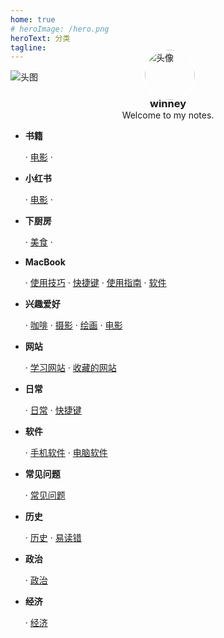 ```yaml
---
home: true
# heroImage: /hero.png
heroText: 分类
tagline: 
---
```



<div style="position:relative;">
    <img src="https://raw.githubusercontent.com/winney07/notes/main/docs/.vuepress/public/assets/img/bg.jpeg" alt="头图"/>
    <img src="https://raw.githubusercontent.com/winney07/notes/main/docs/.vuepress/public/assets/img/header.jpg" alt="头像" style="position:absolute;left:50%;margin-left:-40px;bottom:-30px;width:80px;border-radius:50%;border:3px solid #fff;"/>
</div>
<h3 style="text-align:center;margin-bottom:0">winney</h3>

<p style="text-align:center;margin-top:0">Welcome to my notes.</p>

* **书籍**

    · [电影](/book) · 

* **小红书**

    · [电影](/XiaoHongShu/movie) · 

* **下厨房**

    · [美食](/XiaChuFang/menu) · 

* **MacBook**

    · [使用技巧](/macbook/phone) · [快捷键](/macbook/guide) · [使用指南](/macbook/shortcut) · [软件](/macbook/software) 

* **兴趣爱好**

    · [咖啡](/hobby/coffee) · [摄影](/hobby/photography) · [绘画](/hobby/drawing) · [电影](/hobby/movie)  

* **网站**  

    · [学习网站](/website/study/) · [收藏的网站](/website/website/)

* **日常**

    · [日常](/daily/daily) · [快捷键](/daily/shortcut)

* **软件**

    · [手机软件](/software/mobile)  · [电脑软件](/software/pc)

* **常见问题**

    · [常见问题](/common)

* **历史**

    · [历史](/history) · [易读错](/history/difficult/)

* **政治**

    · [政治](/politics)

* **经济**

    · [经济](/economics)